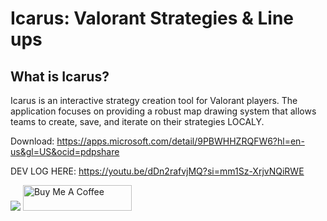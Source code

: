 

# Icarus: Valorant Strategies & Line ups

## What is Icarus?
Icarus is an interactive strategy creation tool for Valorant players. The application focuses on providing a robust map drawing system that allows teams to create, save, and iterate on their strategies LOCALY.

Download: https://apps.microsoft.com/detail/9PBWHHZRQFW6?hl=en-us&gl=US&ocid=pdpshare

DEV LOG HERE: https://youtu.be/dDn2rafvjMQ?si=mm1Sz-XrjvNQiRWE

<img src=https://l7y6qjyp5m.ufs.sh/f/usun6XPoM0UCnar5XbcjR2aezOZ4lNvPKq05MfxnY3hisyg1>
<a href="https:/www.buymeacoffee.com/daradoescode" target="_blank"><img src="https://cdn.buymeacoffee.com/buttons/default-orange.png" alt="Buy Me A Coffee" height="41" width="174"></a>
